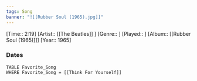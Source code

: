 ```yaml
---
tags: Song  
banner: "![[Rubber Soul (1965).jpg]]"
---
```

[Time:: 2:19]
[Artist:: [[The Beatles]] ]
[Genre:: ]
[Played:: ]
[Album:: [[Rubber Soul (1965)]]]
[Year:: 1965]
### Dates
````dataview
TABLE Favorite_Song
WHERE Favorite_Song = [[Think For Yourself]]
````